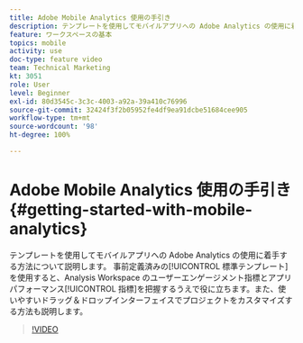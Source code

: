 ```yaml
---
title: Adobe Mobile Analytics 使用の手引き
description: テンプレートを使用してモバイルアプリへの Adobe Analytics の使用に着手する方法について説明します。 事前定義済みの標準テンプレートを使用すると、Analysis Workspace のユーザーエンゲージメント指標とアプリパフォーマンス指標を把握するうえで役に立ちます。 また、使いやすいドラッグ＆ドロップインターフェイスでプロジェクトをカスタマイズする方法も説明します。
feature: ワークスペースの基本
topics: mobile
activity: use
doc-type: feature video
team: Technical Marketing
kt: 3051
role: User
level: Beginner
exl-id: 80d3545c-3c3c-4003-a92a-39a410c76996
source-git-commit: 32424f3f2b05952fe4df9ea91dcbe51684cee905
workflow-type: tm+mt
source-wordcount: '98'
ht-degree: 100%

---
```


# Adobe Mobile Analytics 使用の手引き {#getting-started-with-mobile-analytics}

テンプレートを使用してモバイルアプリへの Adobe Analytics の使用に着手する方法について説明します。 事前定義済みの[!UICONTROL 標準テンプレート]を使用すると、Analysis Workspace のユーザーエンゲージメント指標とアプリパフォーマンス[!UICONTROL 指標]を把握するうえで役に立ちます。また、使いやすいドラッグ＆ドロップインターフェイスでプロジェクトをカスタマイズする方法も説明します。

>[!VIDEO](https://video.tv.adobe.com/v/27826/?quality=12)
